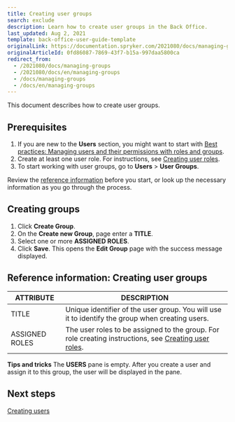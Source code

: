 ```yaml
---
title: Creating user groups
search: exclude
description: Learn how to create user groups in the Back Office.
last_updated: Aug 2, 2021
template: back-office-user-guide-template
originalLink: https://documentation.spryker.com/2021080/docs/managing-groups
originalArticleId: 0fd86087-7869-43f7-b15a-997daa5800ca
redirect_from:
  - /2021080/docs/managing-groups
  - /2021080/docs/en/managing-groups
  - /docs/managing-groups
  - /docs/en/managing-groups
---
```


This document describes how to create user groups.

## Prerequisites

1. If you are new to the **Users** section, you might want to start with [Best practices: Managing users and their permissions with roles and groups](/docs/scos/user/back-office-user-guides/{{page.version}}/users/best-practices-managing-users-and-their-permissions-with-roles-and-groups.html).
2. Create at least one user role. For instructions, see [Creating user roles](/docs/scos/user/back-office-user-guides/{{page.version}}/users/managing-user-roles/creating-user-roles.html).
3. To start working with user groups, go to **Users** > **User Groups**.

Review the [reference information](#reference-information-creating-user-groups) before you start, or look up the necessary information as you go through the process.

## Creating groups

1. Click **Create Group**.
2. On the **Create new Group**, page enter a **TITLE**.
3. Select one or more **ASSIGNED ROLES**.
4. Click **Save**.
    This opens the **Edit Group** page with the success message displayed.


## Reference information: Creating user groups

| ATTRIBUTE | DESCRIPTION |
| --- | --- |
| TITLE | Unique identifier of the user group. You will use it to identify the group when creating users. |
| ASSIGNED ROLES | The user roles to be assigned to the group. For role creating instructions, see [Creating user roles](/docs/scos/user/back-office-user-guides/{{page.version}}/users/managing-user-roles/creating-user-roles.html). |


**Tips and tricks**
The **USERS** pane is empty. After you create a user and assign it to this group, the user will be displayed in the pane.

## Next steps

[Creating users](/docs/scos/user/back-office-user-guides/{{page.version}}/users/managing-users/creating-users.html)
